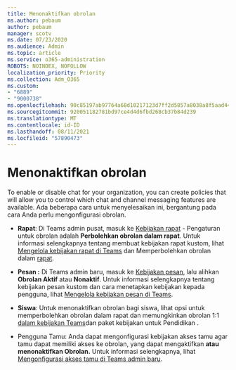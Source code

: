 ```yaml
---
title: Menonaktifkan obrolan
ms.author: pebaum
author: pebaum
manager: scotv
ms.date: 07/23/2020
ms.audience: Admin
ms.topic: article
ms.service: o365-administration
ROBOTS: NOINDEX, NOFOLLOW
localization_priority: Priority
ms.collection: Adm_O365
ms.custom:
- "6889"
- "9000738"
ms.openlocfilehash: 90c85197ab97764a68d10217123d7ff2d5857a8038a8f5aad44c0992063e4ef8
ms.sourcegitcommit: 920051182781bd97ce4d4d6fbd268cb37b84d239
ms.translationtype: MT
ms.contentlocale: id-ID
ms.lasthandoff: 08/11/2021
ms.locfileid: "57890473"
---
```

# <a name="disable-chat"></a>Menonaktifkan obrolan

To enable or disable chat for your organization, you can create policies that will allow you to control which chat and channel messaging features are available. Ada beberapa cara untuk menyelesaikan ini, bergantung pada cara Anda perlu mengonfigurasi obrolan.

- **Rapat**: Di Teams admin pusat, masuk ke [Kebijakan rapat](https://admin.teams.microsoft.com/) - Pengaturan untuk obrolan adalah **Perbolehkan obrolan dalam rapat**. Untuk informasi selengkapnya tentang membuat kebijakan rapat kustom, lihat [Mengelola kebijakan rapat di Teams](https://docs.microsoft.com/microsoftteams/meeting-policies-in-teams) dan Memperbolehkan obrolan dalam [rapat](https://docs.microsoft.com/microsoftteams/meeting-policies-in-teams#allow-chat-in-meetings).

- **Pesan :** Di Teams admin baru, masuk ke [Kebijakan pesan](https://admin.teams.microsoft.com/), lalu alihkan **Obrolan Aktif** atau **Nonaktif**. Untuk informasi selengkapnya tentang kebijakan pesan kustom dan cara menetapkan kebijakan kepada pengguna, lihat [Mengelola kebijakan pesan di Teams](https://docs.microsoft.com/microsoftteams/messaging-policies-in-teams).

- **Siswa**: Untuk menonaktifkan obrolan bagi siswa, lihat opsi untuk memperbolehkan obrolan dalam rapat dan memungkinkan obrolan 1:1 [dalam kebijakan Teams](https://docs.microsoft.com/microsoftteams/policy-packages-edu)dan paket kebijakan untuk Pendidikan .

- Pengguna Tamu: Anda dapat mengonfigurasi kebijakan akses tamu agar tamu dapat memiliki akses ke obrolan, yang dapat mengaktifkan **atau menonaktifkan Obrolan.**  Untuk informasi selengkapnya, lihat [Mengonfigurasi akses tamu di Teams admin baru](https://docs.microsoft.com/microsoftteams/set-up-guests#configure-guest-access-in-the-teams-admin-center).




